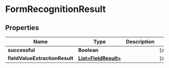 
# FormRecognitionResult

## Properties
Name | Type | Description | Notes
------------ | ------------- | ------------- | -------------
**successful** | **Boolean** |  |  [optional]
**fieldValueExtractionResult** | [**List&lt;FieldResult&gt;**](FieldResult.md) |  |  [optional]



